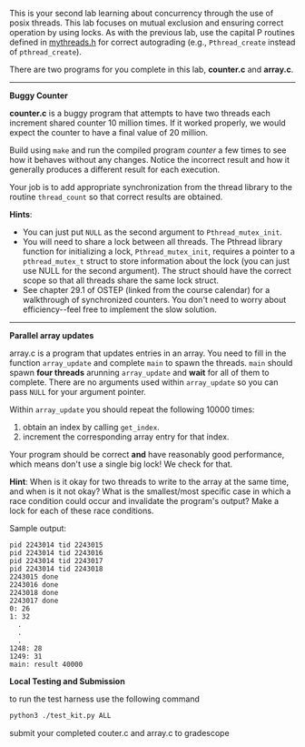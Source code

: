 This is your second lab learning about concurrency through the use
of posix threads.  This lab focuses on mutual exclusion and ensuring correct
operation by using locks. As with the previous lab, use the capital P routines defined in [mythreads.h](mythreads.h)
for correct autograding (e.g., `Pthread_create` instead of `pthread_create`).

There are two programs for you complete in this lab, **counter.c** and **array.c**.

---

**Buggy Counter**

**counter.c** is a buggy program that attempts to have two threads each increment shared
counter 10 million times. If it worked properly, we would expect the counter to have a final value of 20 million.

Build using `make` and run the compiled program _counter_ a few times to see how it behaves without any changes.
Notice the incorrect
result and how it generally produces a different result for each execution.

Your job is to add appropriate synchronization from the thread library to the routine `thread_count` so that correct results are obtained.

**Hints**:
- You can just put `NULL` as the second argument to `Pthread_mutex_init`.
- You will need to share a lock between all threads. The Pthread library function
for initializing a lock, `Pthread_mutex_init`, requires a pointer to a `pthread_mutex_t` 
struct to store information about the lock (you can just use NULL for the second
argument). The struct should have the correct scope so that all threads
share the same lock struct.
- See chapter 29.1 of OSTEP (linked from the course calendar) for a walkthrough
of synchronized counters. You don't need to worry about efficiency--feel free
to implement the slow solution.

---

**Parallel array updates**

array.c is a program that updates entries in an array. You need to fill in
the function `array_update` and complete `main` to spawn the threads.  `main` should spawn
**four threads** arunning `array_update` and **wait** for all of them to complete. There are no arguments used within
`array_update` so you can pass `NULL` for your argument pointer.

Within `array_update` you should repeat the following 10000 times:
1. obtain an index by calling `get_index`.
2. increment the corresponding array entry for that index.

Your program should be correct **and** have reasonably good performance, which means
don't use a single big lock! We check for that.

**Hint**: When is it okay for two threads to write to the array at the same time,
and when is it not okay? What is the smallest/most specific case in which a race condition
could occur and invalidate the program's output? Make a lock for each of these
race conditions.

Sample output:
```
pid 2243014 tid 2243015
pid 2243014 tid 2243016
pid 2243014 tid 2243017
pid 2243014 tid 2243018
2243015 done
2243016 done
2243018 done
2243017 done
0: 26
1: 32
  .
  .
  .
1248: 28
1249: 31
main: result 40000

```

**Local Testing and Submission**

to run the test harness use the following command
```bash
python3 ./test_kit.py ALL
```
submit your completed couter.c and array.c to gradescope
